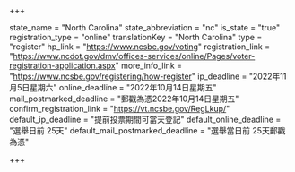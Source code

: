 +++

state_name = "North Carolina"
state_abbreviation = "nc"
is_state = "true"
registration_type = "online"
translationKey = "North Carolina"
type = "register"
hp_link = "https://www.ncsbe.gov/voting"
registration_link = "https://www.ncdot.gov/dmv/offices-services/online/Pages/voter-registration-application.aspx"
more_info_link = "https://www.ncsbe.gov/registering/how-register"
ip_deadline = "2022年11月5日星期六"
online_deadline = "2022年10月14日星期五"
mail_postmarked_deadline = "郵戳為憑2022年10月14日星期五"
confirm_registration_link = "https://vt.ncsbe.gov/RegLkup/"
default_ip_deadline = "提前投票期間可當天登記"
default_online_deadline = "選舉日前 25天"
default_mail_postmarked_deadline = "選舉當日前 25天郵戳為憑"

+++